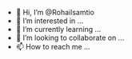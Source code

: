 - 👋 Hi, I’m @Rohailsamtio
- 👀 I’m interested in ...
- 🌱 I’m currently learning ...
- 💞️ I’m looking to collaborate on ...
- 📫 How to reach me ...

<!---
Rohailsamtio/Rohailsamtio is a ✨ special ✨ repository because its `README.md` (this file) appears on your GitHub profile.
You can click the Preview link to take a look at your changes.
--->
